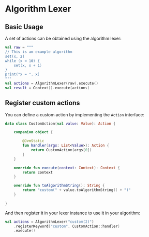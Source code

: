 # Algorithm Lexer

## Basic Usage

A set of actions can be obtained using the algorithm lexer:

```kotlin
val raw = """
// This is an example algorithm
set(x, 2)
while (x < 10) {
    set(x, x + 1)
}
print("x = ", x)
"""
val actions = AlgorithmLexer(raw).execute()
val result = Context().execute(actions)
```

## Register custom actions

You can define a custom action by implementing the `Action` interface:

```kotlin
data class CustomAction(val value: Value): Action {

    companion object {

        @JvmStatic
        fun handler(args: List<Value>): Action {
            return CustomAction(args[0])
        }
    }

    override fun execute(context: Context): Context {
        return context
    }

    override fun toAlgorithmString(): String {
        return "custom(" + value.toAlgorithmString() + ")"
    }
        
}
```

And then register it in your lexer instance to use it in your algorithm:

```kotlin
val actions = AlgorithmLexer("custom(2)")
    .registerKeyword("custom", CustomAction::handler)
    .execute()
```
